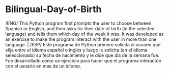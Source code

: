 # Bilingual-Day-of-Birth
/ENG/ This Python program first prompts the user to choose between Spanish or English, and then asks for their date of birth (in the selected language) and tells them which day of the week it was. It was developed as an exercise to make the program interact with the user in more than one language. | /ESP/ Este programa de Python primero solicita al usuario que elija entre el idioma español o inglés y luego le solicita (en el idioma seleccionado) su fecha de nacimiento y le dice que día de la semana fué. Fue desarrollado como un ejercicio para hacer que el programa interactúe con el usuario en mas de un idioma.
